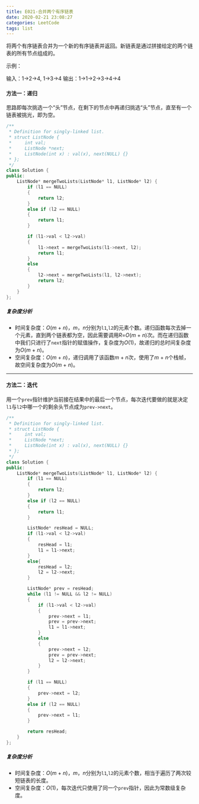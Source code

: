 ```yaml
---
title: E021-合并两个有序链表
date: 2020-02-21 23:08:27
categories: LeetCode
tags: list
---
```


将两个有序链表合并为一个新的有序链表并返回。新链表是通过拼接给定的两个链表的所有节点组成的。 

示例：

输入：1->2->4, 1->3->4
输出：1->1->2->3->4->4

<!-- more -->

#### 方法一：递归

思路即每次挑选一个“头”节点，在剩下的节点中再递归挑选“头”节点，直至有一个链表被挑光，即为空。

```c++
/**
 * Definition for singly-linked list.
 * struct ListNode {
 *     int val;
 *     ListNode *next;
 *     ListNode(int x) : val(x), next(NULL) {}
 * };
 */
class Solution {
public:
    ListNode* mergeTwoLists(ListNode* l1, ListNode* l2) {
        if (l1 == NULL)
        {
            return l2;
        }
        else if (l2 == NULL)
        {
            return l1;
        }

        if (l1->val < l2->val)
        {
            l1->next = mergeTwoLists(l1->next, l2);
            return l1;
        }
        else
        {
            l2->next = mergeTwoLists(l1, l2->next);
            return l2;
        }
    }
};
```

##### 复杂度分析

- 时间复杂度：*O*(*m* + *n*)，*m*，*n*分别为`l1`,`l2`的元素个数。递归函数每次去掉一个元素，直到两个链表都为空，因此需要调用*R*=*O*(*m* + *n*)次。而在递归函数中我们只进行了`next`指针的赋值操作，复杂度为*O*(1)，故递归的总时间复杂度为*O*(*m* + *n*)。
- 空间复杂度：*O*(*m* + *n*)，递归调用了该函数*m* + *n*次，使用了*m* + *n*个栈帧，故空间复杂度为*O*(*m* + *n*)。

---

#### 方法二：迭代

用一个`prev`指针维护当前接在结果中的最后一个节点，每次迭代要做的就是决定`l1`与`l2`中哪一个的剩余头节点成为`prev->next`。

```c++
/**
 * Definition for singly-linked list.
 * struct ListNode {
 *     int val;
 *     ListNode *next;
 *     ListNode(int x) : val(x), next(NULL) {}
 * };
 */
class Solution {
public:
    ListNode* mergeTwoLists(ListNode* l1, ListNode* l2) {
        if (l1 == NULL)
        {
            return l2;
        }
        else if (l2 == NULL)
        {
            return l1;
        }

        ListNode* resHead = NULL;
        if (l1->val < l2->val)
        {
            resHead = l1;
            l1 = l1->next;
        }
        else{
            resHead = l2;
            l2 = l2->next;
        }

        ListNode* prev = resHead;
        while (l1 != NULL && l2 != NULL)
        {
            if (l1->val < l2->val)
            {
                prev->next = l1;
                prev = prev->next;
                l1 = l1->next;
            }
            else
            {
                prev->next = l2;
                prev = prev->next;
                l2 = l2->next;
            }
        }

        if (l1 == NULL)
        {
            prev->next = l2;
        }
        else if (l2 == NULL)
        {
            prev->next = l1;
        }

        return resHead;
    }
};
```

##### 复杂度分析

- 时间复杂度：*O*(*m* + *n*)，*m*，*n*分别为`l1`,`l2`的元素个数，相当于遍历了两次较短链表的长度。
- 空间复杂度：*O*(1)，每次迭代只使用了同一个`prev`指针，因此为常数级复杂度。